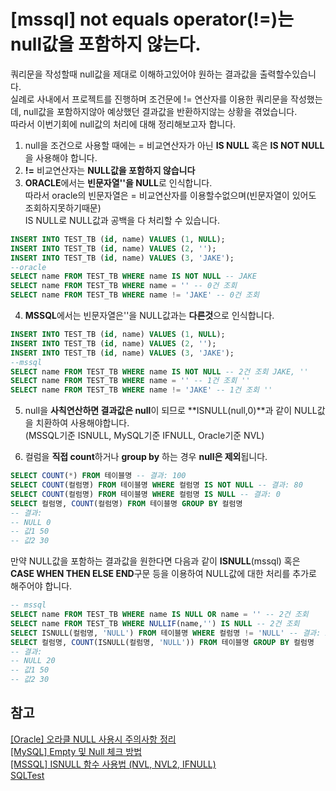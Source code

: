 # [mssql] not equals operator(!=)는 null값을 포함하지 않는다.

쿼리문을 작성할때 null값을 제대로 이해하고있어야 원하는 결과값을 출력할수있습니다.  
실례로 사내에서 프로젝트를 진행하며 조건문에 != 연산자를 이용한 쿼리문을 작성했는데, null값을 포함하지않아 예상했던 결과값을 반환하지않는 상황을 겪었습니다.  
따라서 이번기회에 null값의 처리에 대해 정리해보고자 합니다.  

1. null을 조건으로 사용할 때에는 = 비교연산자가 아닌 **IS NULL** 혹은 **IS NOT NULL**을 사용해야 합니다.  
2. **!=** 비교연산자는 **NULL값을 포함하지 않습니다**  
3. **ORACLE**에서는 **빈문자열''을 NULL**로 인식합니다.  
따라서 oracle의 빈문자열은 = 비교연산자를 이용할수없으며(빈문자열이 있어도 조회하지못하기때문)  
IS NULL로 NULL값과 공백을 다 처리할 수 있습니다.  
~~~sql
INSERT INTO TEST_TB (id, name) VALUES (1, NULL); 
INSERT INTO TEST_TB (id, name) VALUES (2, '');
INSERT INTO TEST_TB (id, name) VALUES (3, 'JAKE'); 
--oracle
SELECT name FROM TEST_TB WHERE name IS NOT NULL -- JAKE
SELECT name FROM TEST_TB WHERE name = '' -- 0건 조회
SELECT name FROM TEST_TB WHERE name != 'JAKE' -- 0건 조회
~~~

4. **MSSQL**에서는 빈문자열은''을 NULL값과는 **다른것**으로 인식합니다.  
~~~sql
INSERT INTO TEST_TB (id, name) VALUES (1, NULL); 
INSERT INTO TEST_TB (id, name) VALUES (2, '');
INSERT INTO TEST_TB (id, name) VALUES (3, 'JAKE'); 
--mssql
SELECT name FROM TEST_TB WHERE name IS NOT NULL -- 2건 조회 JAKE, ''
SELECT name FROM TEST_TB WHERE name = '' -- 1건 조회 ''
SELECT name FROM TEST_TB WHERE name != 'JAKE' -- 1건 조회 ''
~~~  

5. null을 **사칙연산하면 결과값은 null**이 되므로 **ISNULL(null,0)**과 같이 NULL값을 치환하여 사용해야합니다.  
(MSSQL기준 ISNULL, MySQL기준 IFNULL, Oracle기준 NVL)  

6. 컬럼을 **직접 count**하거나 **group by** 하는 경우 **null은 제외**됩니다.  
~~~sql
SELECT COUNT(*) FROM 테이블명 -- 결과: 100
SELECT COUNT(컬럼명) FROM 테이블명 WHERE 컬럼명 IS NOT NULL -- 결과: 80
SELECT COUNT(컬럼명) FROM 테이블명 WHERE 컬럼명 IS NULL -- 결과: 0
SELECT 컬럼명, COUNT(컬럼명) FROM 테이블명 GROUP BY 컬럼명 
-- 결과:
-- NULL 0
-- 값1 50
-- 값2 30
~~~  
만약 NULL값을 포함하는 결과값을 원한다면 다음과 같이 **ISNULL**(mssql) 혹은 **CASE WHEN THEN ELSE END**구문 등을 이용하여 NULL값에 대한 처리를 추가로 해주어야 합니다.  
~~~sql
-- mssql
SELECT name FROM TEST_TB WHERE name IS NULL OR name = '' -- 2건 조회
SELECT name FROM TEST_TB WHERE NULLIF(name,'') IS NULL -- 2건 조회
SELECT ISNULL(컬럼명, 'NULL') FROM 테이블명 WHERE 컬럼명 != 'NULL' -- 결과: 20
SELECT 컬럼명, COUNT(ISNULL(컬럼명, 'NULL')) FROM 테이블명 GROUP BY 컬럼명 
-- 결과:
-- NULL 20
-- 값1 50
-- 값2 30
~~~

## 참고
[[Oracle] 오라클 NULL 사용시 주의사항 정리](https://gent.tistory.com/281)  
[[MySQL] Empty 및 Null 체크 방법](https://needneo.tistory.com/242)  
[[MSSQL] ISNULL 함수 사용법 (NVL, NVL2, IFNULL)](https://gent.tistory.com/373)  
[SQLTest](https://sqltest.net/)  